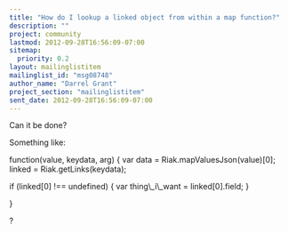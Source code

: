 ```yaml
---
title: "How do I lookup a linked object from within a map function?"
description: ""
project: community
lastmod: 2012-09-28T16:56:09-07:00
sitemap:
  priority: 0.2
layout: mailinglistitem
mailinglist_id: "msg08748"
author_name: "Darrel Grant"
project_section: "mailinglistitem"
sent_date: 2012-09-28T16:56:09-07:00
---
```



Can it be done?


Something like:

function(value, keydata, arg) {
 var data = Riak.mapValuesJson(value)[0];
 linked = Riak.getLinks(keydata);

 if (linked[0] !== undefined) {
 var thing\\_i\\_want = linked[0].field;
 }

}


?
